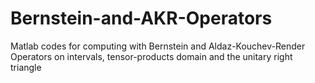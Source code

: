 # Bernstein-and-AKR-Operators
Matlab codes for computing with Bernstein and Aldaz-Kouchev-Render Operators
on intervals, tensor-products domain and the unitary right triangle
